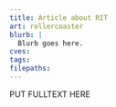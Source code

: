 ```yaml
---
title: Article about RIT
art: rollercoaster
blurb: |
  Blurb goes here.
cves:
tags:
filepaths:
---
```

PUT FULLTEXT HERE
